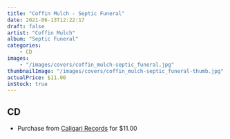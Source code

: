 ```yaml
---
title: "Coffin Mulch - Septic Funeral"
date: 2021-06-13T12:22:17
draft: false
artist: "Coffin Mulch"
album: "Septic Funeral"
categories:
    - CD
images:
    - "/images/covers/coffin_mulch-septic_funeral.jpg"
thumbnailImage: "/images/covers/coffin_mulch-septic_funeral-thumb.jpg"
actualPrice: $11.00
inStock: true
---
```


## CD
* Purchase from [Caligari Records](https://caligarirecords.storenvy.com/products/32308945-coffin-mulch-septic-funeral-cd) for $11.00
